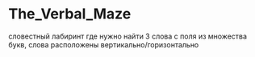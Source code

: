 # The_Verbal_Maze
словестный лабиринт где нужно найти 3 слова с поля из множества букв, слова расположены вертикально/горизонтально
